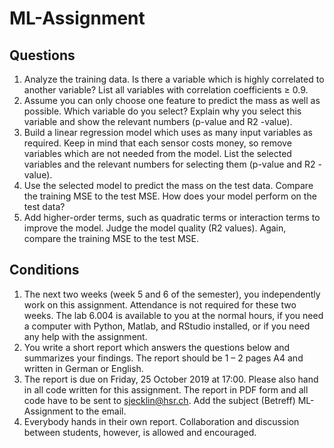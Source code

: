 # ML-Assignment

## Questions
1. Analyze the training data. Is there a variable which is highly correlated to another variable? List all
variables with correlation coefficients ≥ 0.9.
2. Assume you can only choose one feature to predict the mass as well as possible. Which variable do you
select? Explain why you select this variable and show the relevant numbers (p-value and R2
-value).
3. Build a linear regression model which uses as many input variables as required. Keep in mind that
each sensor costs money, so remove variables which are not needed from the model. List the selected
variables and the relevant numbers for selecting them (p-value and R2
-value).
4. Use the selected model to predict the mass on the test data. Compare the training MSE to the test
MSE. How does your model perform on the test data?
5. Add higher-order terms, such as quadratic terms or interaction terms to improve the model. Judge the
model quality (R2 values). Again, compare the training MSE to the test MSE.

## Conditions
1. The next two weeks (week 5 and 6 of the semester), you independently work on this assignment.
Attendance is not required for these two weeks. The lab 6.004 is available to you at the normal hours,
if you need a computer with Python, Matlab, and RStudio installed, or if you need any help with the
assignment.
2. You write a short report which answers the questions below and summarizes your findings. The report
should be 1 – 2 pages A4 and written in German or English.
3. The report is due on Friday, 25 October 2019 at 17:00. Please also hand in all code written for this
assignment. The report in PDF form and all code have to be sent to sjecklin@hsr.ch. Add the subject
(Betreff) ML-Assignment to the email.
4. Everybody hands in their own report. Collaboration and discussion between students, however, is
allowed and encouraged.
